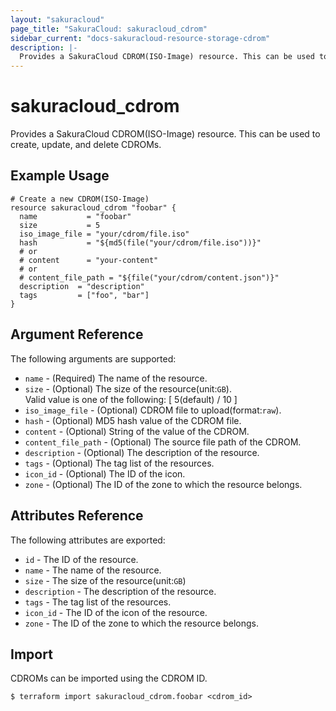 ```yaml
---
layout: "sakuracloud"
page_title: "SakuraCloud: sakuracloud_cdrom"
sidebar_current: "docs-sakuracloud-resource-storage-cdrom"
description: |-
  Provides a SakuraCloud CDROM(ISO-Image) resource. This can be used to create, update, and delete CDROMs.
---
```


# sakuracloud\_cdrom

Provides a SakuraCloud CDROM(ISO-Image) resource. This can be used to create, update, and delete CDROMs.

## Example Usage

```hcl
# Create a new CDROM(ISO-Image)
resource sakuracloud_cdrom "foobar" {
  name           = "foobar"
  size           = 5
  iso_image_file = "your/cdrom/file.iso"
  hash           = "${md5(file("your/cdrom/file.iso"))}"
  # or
  # content      = "your-content" 
  # or
  # content_file_path = "${file("your/cdrom/content.json")}" 
  description  = "description"
  tags         = ["foo", "bar"]
}
```

## Argument Reference

The following arguments are supported:

* `name` - (Required) The name of the resource.
* `size` - (Optional) The size of the resource(unit:`GB`).   
Valid value is one of the following: [ 5(default) / 10 ]
* `iso_image_file` - (Optional) CDROM file to upload(format:`raw`).
* `hash` - (Optional) MD5 hash value of the CDROM file.
* `content` - (Optional) String of the value of the CDROM. 
* `content_file_path` - (Optional) The source file path of the CDROM. 
* `description` - (Optional) The description of the resource.
* `tags` - (Optional) The tag list of the resources.
* `icon_id` - (Optional) The ID of the icon.
* `zone` - (Optional) The ID of the zone to which the resource belongs.

## Attributes Reference

The following attributes are exported:

* `id` - The ID of the resource.
* `name` - The name of the resource.
* `size` - The size of the resource(unit:`GB`)
* `description` - The description of the resource.
* `tags` - The tag list of the resources.
* `icon_id` - The ID of the icon of the resource.
* `zone` - The ID of the zone to which the resource belongs.

## Import

CDROMs can be imported using the CDROM ID.

```
$ terraform import sakuracloud_cdrom.foobar <cdrom_id>
```

